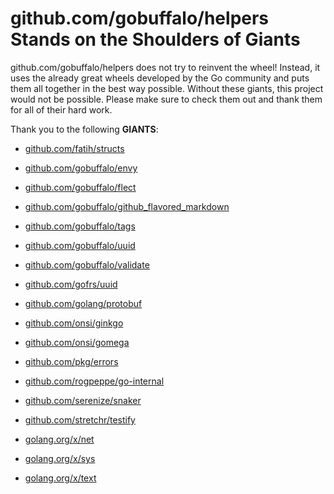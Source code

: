 # github.com/gobuffalo/helpers Stands on the Shoulders of Giants

github.com/gobuffalo/helpers does not try to reinvent the wheel! Instead, it uses the already great wheels developed by the Go community and puts them all together in the best way possible. Without these giants, this project would not be possible. Please make sure to check them out and thank them for all of their hard work.

Thank you to the following **GIANTS**:


* [github.com/fatih/structs](https://godoc.org/github.com/fatih/structs)

* [github.com/gobuffalo/envy](https://godoc.org/github.com/gobuffalo/envy)

* [github.com/gobuffalo/flect](https://godoc.org/github.com/gobuffalo/flect)

* [github.com/gobuffalo/github_flavored_markdown](https://godoc.org/github.com/gobuffalo/github_flavored_markdown)

* [github.com/gobuffalo/tags](https://godoc.org/github.com/gobuffalo/tags)

* [github.com/gobuffalo/uuid](https://godoc.org/github.com/gobuffalo/uuid)

* [github.com/gobuffalo/validate](https://godoc.org/github.com/gobuffalo/validate)

* [github.com/gofrs/uuid](https://godoc.org/github.com/gofrs/uuid)

* [github.com/golang/protobuf](https://godoc.org/github.com/golang/protobuf)

* [github.com/onsi/ginkgo](https://godoc.org/github.com/onsi/ginkgo)

* [github.com/onsi/gomega](https://godoc.org/github.com/onsi/gomega)

* [github.com/pkg/errors](https://godoc.org/github.com/pkg/errors)

* [github.com/rogpeppe/go-internal](https://godoc.org/github.com/rogpeppe/go-internal)

* [github.com/serenize/snaker](https://godoc.org/github.com/serenize/snaker)

* [github.com/stretchr/testify](https://godoc.org/github.com/stretchr/testify)

* [golang.org/x/net](https://godoc.org/golang.org/x/net)

* [golang.org/x/sys](https://godoc.org/golang.org/x/sys)

* [golang.org/x/text](https://godoc.org/golang.org/x/text)
